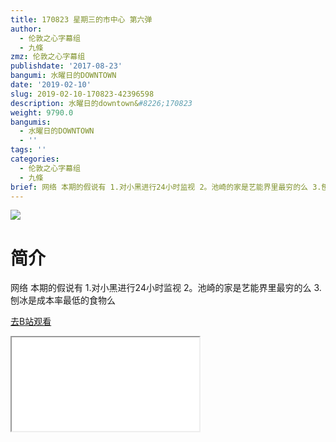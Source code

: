 ```yaml
---
title: 170823 星期三的市中心 第六弹
author:
  - 伦敦之心字幕组
  - 九條
zmz: 伦敦之心字幕组
publishdate: '2017-08-23'
bangumi: 水曜日的DOWNTOWN
date: '2019-02-10'
slug: 2019-02-10-170823-42396598
description: 水曜日的downtown&#8226;170823
weight: 9790.0
bangumis:
  - 水曜日的DOWNTOWN
  - ''
tags: ''
categories:
  - 伦敦之心字幕组
  - 九條
brief: 网络 本期的假说有 1.对小黑进行24小时监视 2。池崎的家是艺能界里最穷的么 3.刨冰是成本率最低的食物么
---
```

![](https://i.imgur.com/hoC2m2p.jpg)
# 简介  
网络
本期的假说有 1.对小黑进行24小时监视 2。池崎的家是艺能界里最穷的么 3.刨冰是成本率最低的食物么  

[去B站观看](https://www.bilibili.com/video/av42396598/)
<div class ="resp-container"><iframe class="testiframe" src="//player.bilibili.com/player.html?aid=42396598"", scrolling="no", allowfullscreen="true" > </iframe></div> 
